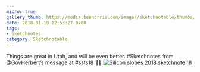 ```yaml
---
micro: true
gallery_thumb: https://media.bennorris.com/images/sketchnotable/thumbs/silicon-slopes-2018-sketchnote-18.jpg
date: 2018-01-19 12:53:27-0700
tags:
- sketchnotes
category: Sketchnotable
---
```


Things are great in Utah, and will be even better. #Sketchnotes from @GovHerbert’s message at #ssts18 ✍🏼 [![Silicon slopes 2018 sketchnote 18](https://media.bennorris.com/images/sketchnotable/silicon-slopes-2018/silicon-slopes-2018-sketchnote-18.jpg)](https://media.bennorris.com/images/sketchnotable/silicon-slopes-2018/silicon-slopes-2018-sketchnote-18.jpg)